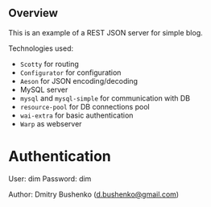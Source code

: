 ## Overview

This is an example of a REST JSON server for simple blog.

Technologies used:

* `Scotty` for routing
* `Configurator` for configuration
* `Aeson` for JSON encoding/decoding
* MySQL server
* `mysql` and `mysql-simple` for communication with DB
* `resource-pool` for DB connections pool
* `wai-extra` for basic authentication
* `Warp` as webserver

# Authentication
User: dim
Password: dim

Author: Dmitry Bushenko (d.bushenko@gmail.com)